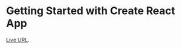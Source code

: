 # Getting Started with Create React App

[Live URL](https://sanjeevpuspam.github.io/todo-list-pagination-localstorage-contextapi).